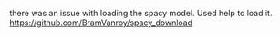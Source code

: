 there was an issue with loading the spacy model. Used help to load it. https://github.com/BramVanroy/spacy_download